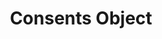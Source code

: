 ---
title: Consents Object
excerpt: Schema description
category: 636284b7e6b02c00a136e873
slug: consents-object
parentDoc: 63990ca32c817e00abdcf7f0
---